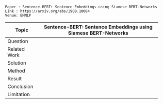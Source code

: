 ```
Paper : Sentence-BERT: Sentence Embeddings using Siamese BERT-Networks
Link : https://arxiv.org/abs/1908.10084
Venue: EMNLP 
```

| Topic        | Sentence-BERT: Sentence Embeddings using Siamese BERT-Networks |
|--------------|----------------------------------------------------------------|
| Question     | |
| Related Work | |
| Solution     | |
| Method       | |
| Result       | |
| Conclusion   | |
| Limitation   | |